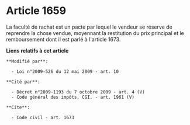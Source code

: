 # Article 1659

La faculté de rachat est un pacte par lequel le vendeur se réserve de reprendre la chose vendue, moyennant la restitution du
prix principal et le remboursement dont il est parlé à l'article 1673.

**Liens relatifs à cet article**

	**Modifié par**:

	  - Loi n°2009-526 du 12 mai 2009 - art. 10

	**Cité par**:

	  - Décret n°2009-1193 du 7 octobre 2009 - art. 4 (V)
	  - Code général des impôts, CGI. - art. 1961 (V)

	**Cite**:

	  - Code civil - art. 1673
